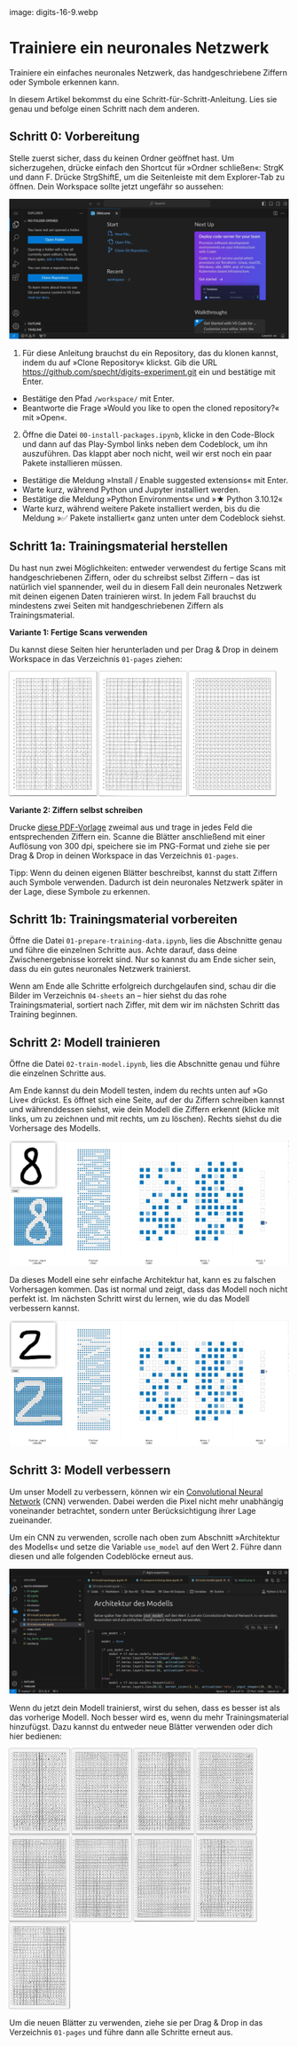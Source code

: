 <div class='meta'>
image: digits-16-9.webp
</div>

# Trainiere ein neuronales Netzwerk

<p class='abstract'>
Trainiere ein einfaches neuronales Netzwerk, das handgeschriebene Ziffern oder Symbole erkennen kann.
</p>

In diesem Artikel bekommst du eine Schritt-für-Schritt-Anleitung. Lies sie genau und befolge einen Schritt nach dem anderen.

## Schritt 0: Vorbereitung

Stelle zuerst sicher, dass du keinen Ordner geöffnet hast. Um sicherzugehen, drücke einfach den Shortcut für »Ordner schließen«: <span class='key'>Strg</span><span class='key'>K</span> und dann <span class='key'>F</span>. Drücke <span class='key'>Strg</span><span class='key'>Shift</span><span class='key'>E</span>, um die Seitenleiste mit dem Explorer-Tab zu öffnen. Dein Workspace sollte jetzt ungefähr so aussehen:

<img class='full' src='fresh-start.webp'>

1. Für diese Anleitung brauchst du ein Repository, das du klonen kannst, indem du auf »Clone Repository« klickst. Gib die URL <a href='https://github.com/specht/digits-experiment.git' target='_blank'>https://github.com/specht/digits-experiment.git</a> ein und bestätige mit <span class='key'>Enter</span>.
  - Bestätige den Pfad `/workspace/` mit <span class='key'>Enter</span>.
  - Beantworte die Frage »Would you like to open the cloned repository?« mit »Open«.
2. Öffne die Datei `00-install-packages.ipynb`, klicke in den Code-Block und dann auf das Play-Symbol links neben dem Codeblock, um ihn auszuführen. Das klappt aber noch nicht, weil wir erst noch ein paar Pakete installieren müssen.
  - Bestätige die Meldung »Install / Enable suggested extensions« mit <span class='key'>Enter</span>.
  - Warte kurz, während Python und Jupyter installiert werden.
  - Bestätige die Meldung »Python Environments« und »★ Python 3.10.12«
  - Warte kurz, während weitere Pakete installiert werden, bis du die Meldung »✅ Pakete installiert« ganz unten unter dem Codeblock siehst.

## Schritt 1a: Trainingsmaterial herstellen

Du hast nun zwei Möglichkeiten: entweder verwendest du fertige Scans mit handgeschriebenen Ziffern, oder du schreibst selbst Ziffern &ndash; das ist natürlich viel spannender, weil du in diesem Fall dein neuronales Netzwerk mit deinen eigenen Daten trainieren wirst. In jedem Fall brauchst du mindestens zwei Seiten mit handgeschriebenen Ziffern als Trainingsmaterial.

<b>Variante 1: Fertige Scans verwenden</b>

Du kannst diese Seiten hier herunterladen und per Drag & Drop in deinem Workspace in das Verzeichnis `01-pages` ziehen:

<a href='/cache/blatt1.png' target='_blank'><img src='blatt1.png' data-noconvert='1' style='height: 16em; box-shadow: 0 0 2px rgba(0,0,0,0.5);'></a>
<a href='/cache/blatt2.png' target='_blank'><img src='blatt2.png' data-noconvert='1' style='height: 16em; box-shadow: 0 0 2px rgba(0,0,0,0.5);'></a>
<a href='/cache/blatt3.png' target='_blank'><img src='blatt3.png' data-noconvert='1' style='height: 16em; box-shadow: 0 0 2px rgba(0,0,0,0.5);'></a>

<b>Variante 2: Ziffern selbst schreiben</b>

Drucke <a href='/docs/grid-digits.pdf'>diese PDF-Vorlage</a> zweimal aus und trage in jedes Feld die entsprechenden Ziffern ein. Scanne die Blätter anschließend mit einer Auflösung von 300 dpi, speichere sie im PNG-Format und ziehe sie per Drag & Drop in deinen Workspace in das Verzeichnis `01-pages`.

Tipp: Wenn du deinen eigenen Blätter beschreibst, kannst du statt Ziffern auch Symbole verwenden. Dadurch ist dein neuronales Netzwerk später in der Lage, diese Symbole zu erkennen.

## Schritt 1b: Trainingsmaterial vorbereiten

Öffne die Datei `01-prepare-training-data.ipynb`, lies die Abschnitte genau und führe die einzelnen Schritte aus. Achte darauf, dass deine Zwischenergebnisse korrekt sind. Nur so kannst du am Ende sicher sein, dass du ein gutes neuronales Netzwerk trainierst.

Wenn am Ende alle Schritte erfolgreich durchgelaufen sind, schau dir die Bilder im Verzeichnis `04-sheets` an – hier siehst du das rohe Trainingsmaterial, sortiert nach Ziffer, mit dem wir im nächsten Schritt das Training beginnen.

## Schritt 2: Modell trainieren

Öffne die Datei `02-train-model.ipynb`, lies die Abschnitte genau und führe die einzelnen Schritte aus.

Am Ende kannst du dein Modell testen, indem du rechts unten auf »Go Live« drückst. Es öffnet sich eine Seite, auf der du Ziffern schreiben kannst und währenddessen siehst, wie dein Modell die Ziffern erkennt (klicke mit links, um zu zeichnen und mit rechts, um zu löschen). Rechts siehst du die Vorhersage des Modells.

<img src='digits-prediction-good.webp' class='full'>

Da dieses Modell eine sehr einfache Architektur hat, kann es zu falschen Vorhersagen kommen. Das ist normal und zeigt, dass das Modell noch nicht perfekt ist. Im nächsten Schritt wirst du lernen, wie du das Modell verbessern kannst.

<img src='digits-prediction-bad.webp' class='full'>

## Schritt 3: Modell verbessern

Um unser Modell zu verbessern, können wir ein [Convolutional Neural Network](https://de.wikipedia.org/wiki/Convolutional_Neural_Network) (CNN) verwenden. Dabei werden die Pixel nicht mehr unabhängig voneinander betrachtet, sondern unter Berücksichtigung ihrer Lage zueinander.

Um ein CNN zu verwenden, scrolle nach oben zum Abschnitt »Architektur des Modells« und setze die Variable `use_model` auf den Wert 2. Führe dann diesen und alle folgenden Codeblöcke erneut aus.

<img src='model-2.webp' class='full'>

Wenn du jetzt dein Modell trainierst, wirst du sehen, dass es besser ist als das vorherige Modell. Noch besser wird es, wenn du mehr Trainingsmaterial hinzufügst. Dazu kannst du entweder neue Blätter verwenden oder dich hier bedienen:

<a href='/cache/blatt4.png' target='_blank'><img src='blatt4.png' data-noconvert='1' style='height: 11em; box-shadow: 0 0 2px rgba(0,0,0,0.5);'></a>
<a href='/cache/blatt5.png' target='_blank'><img src='blatt5.png' data-noconvert='1' style='height: 11em; box-shadow: 0 0 2px rgba(0,0,0,0.5);'></a>
<a href='/cache/blatt6.png' target='_blank'><img src='blatt6.png' data-noconvert='1' style='height: 11em; box-shadow: 0 0 2px rgba(0,0,0,0.5);'></a>
<a href='/cache/blatt7.png' target='_blank'><img src='blatt7.png' data-noconvert='1' style='height: 11em; box-shadow: 0 0 2px rgba(0,0,0,0.5);'></a>
<a href='/cache/blatt8.png' target='_blank'><img src='blatt8.png' data-noconvert='1' style='height: 11em; box-shadow: 0 0 2px rgba(0,0,0,0.5);'></a>
<a href='/cache/blatt9.png' target='_blank'><img src='blatt9.png' data-noconvert='1' style='height: 11em; box-shadow: 0 0 2px rgba(0,0,0,0.5);'></a>
<a href='/cache/blatt10.png' target='_blank'><img src='blatt10.png' data-noconvert='1' style='height: 11em; box-shadow: 0 0 2px rgba(0,0,0,0.5);'></a>
<a href='/cache/blatt11.png' target='_blank'><img src='blatt11.png' data-noconvert='1' style='height: 11em; box-shadow: 0 0 2px rgba(0,0,0,0.5);'></a>
<a href='/cache/blatt12.png' target='_blank'><img src='blatt12.png' data-noconvert='1' style='height: 11em; box-shadow: 0 0 2px rgba(0,0,0,0.5);'></a>

Um die neuen Blätter zu verwenden, ziehe sie per Drag & Drop in das Verzeichnis `01-pages` und führe dann alle Schritte erneut aus.